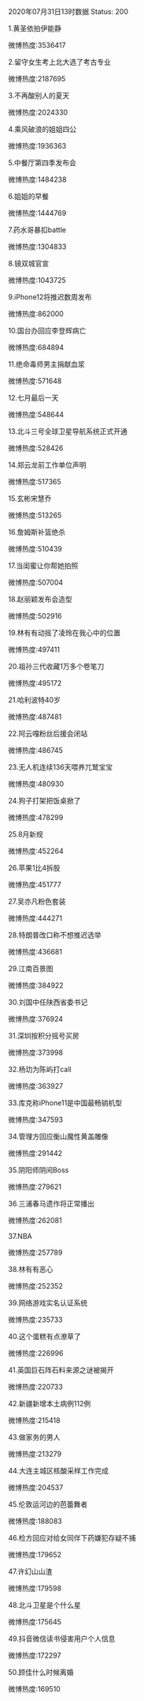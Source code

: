 2020年07月31日13时数据
Status: 200

1.黄圣依拍伊能静

微博热度:3536417

2.留守女生考上北大选了考古专业

微博热度:2187695

3.不再酸别人的夏天

微博热度:2024330

4.乘风破浪的姐姐四公

微博热度:1936363

5.中餐厅第四季发布会

微博热度:1484238

6.姐姐的早餐

微博热度:1444769

7.药水哥暴扣battle

微博热度:1304833

8.镜双城官宣

微博热度:1043725

9.iPhone12将推迟数周发布

微博热度:862000

10.国台办回应李登辉病亡

微博热度:684894

11.绝命毒师男主捐献血浆

微博热度:571648

12.七月最后一天

微博热度:548644

13.北斗三号全球卫星导航系统正式开通

微博热度:528426

14.郑云龙前工作单位声明

微博热度:517365

15.玄彬宋慧乔

微博热度:513265

16.詹姆斯补篮绝杀

微博热度:510439

17.当闺蜜让你帮她拍照

微博热度:507004

18.赵丽颖发布会造型

微博热度:502916

19.林有有动摇了凌玲在我心中的位置

微博热度:497411

20.祖孙三代收藏1万多个卷笔刀

微博热度:495172

21.哈利波特40岁

微博热度:487481

22.阿云嘎粉丝后援会闭站

微博热度:486745

23.无人机连续136天喂养兀鹫宝宝

微博热度:480930

24.狗子打架把饭桌掀了

微博热度:478299

25.8月新规

微博热度:452264

26.苹果1比4拆股

微博热度:451777

27.吴亦凡粉色套装

微博热度:444271

28.特朗普改口称不想推迟选举

微博热度:436681

29.江南百景图

微博热度:384922

30.刘国中任陕西省委书记

微博热度:376924

31.深圳按积分摇号买房

微博热度:373998

32.杨玏为陈屿打call

微博热度:363927

33.库克称iPhone11是中国最畅销机型

微博热度:347593

34.管理方回应衡山魔性黄盖雕像

微博热度:291442

35.阴阳师阴间Boss

微博热度:279621

36.三浦春马遗作将正常播出

微博热度:262081

37.NBA

微博热度:257789

38.林有有恶心

微博热度:252352

39.网络游戏实名认证系统

微博热度:235733

40.这个蛋糕有点潦草了

微博热度:226996

41.英国巨石阵石料来源之谜被揭开

微博热度:220733

42.新疆新增本土病例112例

微博热度:215418

43.做家务的男人

微博热度:213279

44.大连主城区核酸采样工作完成

微博热度:204537

45.伦敦运河边的芭蕾舞者

微博热度:188083

46.检方回应对给女同伴下药嫌犯存疑不捕

微博热度:179652

47.许幻山山渣

微博热度:179598

48.北斗卫星是个什么星

微博热度:175645

49.抖音微信读书侵害用户个人信息

微博热度:172297

50.顾佳什么时候离婚

微博热度:169510

